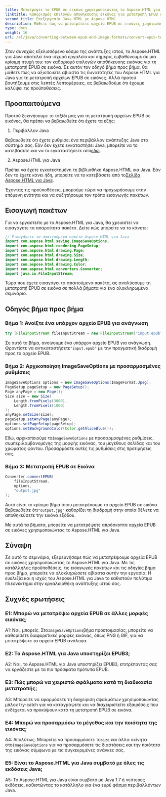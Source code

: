 ```yaml
---
title: Μετατρέψτε το EPUB σε εικόνα χρησιμοποιώντας το Aspose.HTML για Java
linktitle: Καθορισμός επιλογών αποθήκευσης εικόνας για μετατροπή EPUB σε εικόνα
second_title: Επεξεργασία Java HTML με Aspose.HTML
description: Μάθετε πώς να μετατρέπετε αρχεία EPUB σε εικόνες χρησιμοποιώντας το Aspose.HTML για Java. Αυτός ο οδηγός βήμα προς βήμα καλύπτει τις προϋποθέσεις, τις εισαγωγές πακέτων και τη διαδικασία μετατροπής.
type: docs
weight: 16
url: /el/java/converting-between-epub-and-image-formats/convert-epub-to-image-specify-image-save-options/
---
```

Στον συνεχώς εξελισσόμενο κόσμο της ανάπτυξης ιστού, το Aspose.HTML για Java αποτελεί ένα ισχυρό εργαλείο και σήμερα, εμβαθύνουμε σε μια κρίσιμη πτυχή του: τον καθορισμό επιλογών αποθήκευσης εικόνας για τη μετατροπή EPUB σε εικόνα. Σε αυτόν τον οδηγό βήμα προς βήμα, θα μάθετε πώς να αξιοποιείτε αβίαστα τις δυνατότητες του Aspose.HTML για Java για τη μετατροπή αρχείων EPUB σε εικόνες. Αλλά προτού βουτήξουμε στις λεπτές λεπτομέρειες, ας βεβαιωθούμε ότι έχουμε καλύψει τις προϋποθέσεις.

## Προαπαιτούμενα

Προτού ξεκινήσουμε το ταξίδι μας για τη μετατροπή αρχείων EPUB σε εικόνες, θα πρέπει να βεβαιωθείτε ότι έχετε τα εξής:

1. Περιβάλλον Java

 Βεβαιωθείτε ότι έχετε ρυθμίσει ένα περιβάλλον ανάπτυξης Java στο σύστημά σας. Εάν δεν έχετε εγκαταστήσει Java, μπορείτε να το κατεβάσετε και να το εγκαταστήσετε από[εδώ](https://www.java.com).

2. Aspose.HTML για Java

 Πρέπει να έχετε εγκατεστημένη τη βιβλιοθήκη Aspose.HTML για Java. Εάν δεν το έχετε κάνει ήδη, μπορείτε να το κατεβάσετε από το[Σελίδα Aspose.HTML για Java](https://releases.aspose.com/html/java/).

Έχοντας τις προϋποθέσεις, μπορούμε τώρα να προχωρήσουμε στην επόμενη ενότητα και να συζητήσουμε τον τρόπο εισαγωγής πακέτων.

## Εισαγωγή πακέτων

Για να εργαστείτε με το Aspose.HTML για Java, θα χρειαστεί να εισαγάγετε τα απαραίτητα πακέτα. Δείτε πώς μπορείτε να το κάνετε:

```java
// Εισαγάγετε τα απαιτούμενα πακέτα Aspose.HTML για Java
import com.aspose.html.saving.ImageSaveOptions;
import com.aspose.html.rendering.PageSetup;
import com.aspose.html.drawing.Page;
import com.aspose.html.drawing.Size;
import com.aspose.html.drawing.Length;
import com.aspose.html.drawing.Color;
import com.aspose.html.converters.Converter;
import java.io.FileInputStream;
```

Τώρα που έχετε εισαγάγει τα απαιτούμενα πακέτα, ας αναλύσουμε τη μετατροπή EPUB σε εικόνα σε πολλά βήματα για ένα ολοκληρωμένο σεμινάριο.

## Οδηγός βήμα προς βήμα

### Βήμα 1: Ανοίξτε ένα υπάρχον αρχείο EPUB για ανάγνωση

```java
try (FileInputStream fileInputStream = new FileInputStream("input.epub")) {
```

Σε αυτό το βήμα, ανοίγουμε ένα υπάρχον αρχείο EPUB για ανάγνωση. Φροντίστε να αντικαταστήσετε`"input.epub"` με την πραγματική διαδρομή προς το αρχείο EPUB.

### Βήμα 2: Αρχικοποίηση ImageSaveOptions με προσαρμοσμένες ρυθμίσεις

```java
ImageSaveOptions options = new ImageSaveOptions(ImageFormat.Jpeg);
PageSetup pageSetup = new PageSetup();
Page anyPage = new Page();
Size size = new Size(
    Length.fromPixels(3000),
    Length.fromPixels(1000)
);
anyPage.setSize(size);
pageSetup.setAnyPage(anyPage);
options.setPageSetup(pageSetup);
options.setBackgroundColor(Color.getAliceBlue());
```

 Εδώ, αρχικοποιούμε το`ImageSaveOptions` με προσαρμοσμένες ρυθμίσεις, συμπεριλαμβανομένης της μορφής εικόνας, του μεγέθους σελίδας και του χρώματος φόντου. Προσαρμόστε αυτές τις ρυθμίσεις στις προτιμήσεις σας.

### Βήμα 3: Μετατροπή EPUB σε Εικόνα

```java
Converter.convertEPUB(
    fileInputStream,
    options,
    "output.jpg"
);
```

 Αυτό είναι το κρίσιμο βήμα όπου μετατρέπουμε το αρχείο EPUB σε εικόνα. Βεβαιωθείτε ότι`"output.jpg"` καθορίζει τη διαδρομή στην οποία θέλετε να αποθηκεύσετε την εικόνα εξόδου.

Με αυτά τα βήματα, μπορείτε να μετατρέψετε απρόσκοπτα αρχεία EPUB σε εικόνες χρησιμοποιώντας το Aspose.HTML για Java.

## Σύναψη

Σε αυτό το σεμινάριο, εξερευνήσαμε πώς να μετατρέψουμε αρχεία EPUB σε εικόνες χρησιμοποιώντας το Aspose.HTML για Java. Με τις κατάλληλες προϋποθέσεις, τις εισαγωγές πακέτων και τις οδηγίες βήμα προς βήμα, μπορείτε να ολοκληρώσετε αβίαστα αυτήν την εργασία. Η ευελιξία και η ισχύς του Aspose.HTML για Java το καθιστούν πολύτιμο πλεονέκτημα στην εργαλειοθήκη ανάπτυξης ιστού σας.

## Συχνές ερωτήσεις

### Ε1: Μπορώ να μετατρέψω αρχεία EPUB σε άλλες μορφές εικόνας;

 Α1: Ναι, μπορείς. Στο`ImageSaveOptions`βήμα προετοιμασίας, μπορείτε να καθορίσετε διαφορετικές μορφές εικόνας, όπως PNG ή GIF, για να μετατρέψετε τα αρχεία EPUB ανάλογα.

### Ε2: Το Aspose.HTML για Java υποστηρίζει EPUB3;

A2: Ναι, το Aspose.HTML για Java υποστηρίζει EPUB3, επιτρέποντάς σας να εργάζεστε με τα πιο πρόσφατα πρότυπα EPUB.

### Ε3: Πώς μπορώ να χειριστώ σφάλματα κατά τη διαδικασία μετατροπής;

A3: Μπορείτε να εφαρμόσετε τη διαχείριση σφαλμάτων χρησιμοποιώντας μπλοκ try-catch για να καταγράψετε και να διαχειριστείτε εξαιρέσεις που ενδέχεται να προκύψουν κατά τη μετατροπή EPUB σε εικόνα.

### Ε4: Μπορώ να προσαρμόσω το μέγεθος και την ποιότητα της εικόνας;

 Α4: Απολύτως. Μπορείτε να προσαρμόσετε το`size` και άλλα ακίνητα στο`ImageSaveOptions` για να προσαρμόσετε τις διαστάσεις και την ποιότητα της εικόνας σύμφωνα με τις συγκεκριμένες ανάγκες σας.

### Ε5: Είναι το Aspose.HTML για Java συμβατό με όλες τις εκδόσεις Java;

A5: Το Aspose.HTML για Java είναι συμβατό με Java 1.7 ή νεότερες εκδόσεις, καθιστώντας το κατάλληλο για ένα ευρύ φάσμα περιβαλλόντων Java.